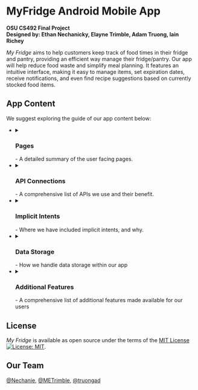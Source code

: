 # MyFridge Android Mobile App
**OSU CS492 Final Project**<br/>
**Designed by: Ethan Nechanicky, Elayne Trimble, Adam Truong, Iain Richey**

*My Fridge* aims to help customers keep track of food times in their fridge and pantry, providing an efficient way manage their fridge/pantry. Our app will help reduce food waste and simplify meal planning. It features an intuitive interface, making it easy to manage items, set expiration dates, receive notifications, and even find recipe suggestions based on currently stocked food items.


## App Content
We suggest exploring the guide of our app content below:

+
  <details>
  <summary><h3>Pages</h3> - A detailed summary of the user facing pages.</summary>
  
  #### Page Map
  
    `TODO`

  + 
    ####
    <details>
    <summary>Main Page</summary>
      <p>Description</p>
      
    + Task List
      + [ ] Menu
      + [ ] Default page = list page<br/>
      
      ##### View
      IMG
    </details>
  
  + 
    ####
    <details>
    <summary>List Page</summary>
      <p>Description</p>
      
      ##### View
      IMG
    </details>
  
  + 
    ####
    <details>
    <summary>Detailed Items Page</summary>
      <p>Description</p>
      
      ##### View
      IMG
    </details>
  
  + 
    ####
    <details>
    <summary>Adding Food Page</summary>
      <p>Description</p>
      
      ##### View
      IMG
    </details>
  
  + 
    ####
    <details>
    <summary>Camera Useage Page</summary>
      <p>Description</p>
      
      ##### View
      IMG
    </details>
  
  + 
    ####
    <details>
    <summary>Recipe Page</summary>
      <p>Description</p>
      
      ##### View
      IMG
    </details>
  
  + 
    ####
    <details>
    <summary>Grocery List Page</summary>
      <p>Description</p>
      
      ##### View
      IMG
    </details>
  
  + 
    ####
    <details>
    <summary>Settings Page</summary>
      <p>Description</p>
      
      ##### View
      IMG
    </details>
  </details>
  
+
  <details>
    <summary><h3>API Connections</h3> - A comprehensive list of APIs we use and their benefit.</summary>
  
  + 
    ####
    <details>
    <summary>Spoonacular</summary>
      <p>Description</p>
    </details>
  </details>

+
  <details>
    <summary><h3>Implicit Intents</h3> - Where we have included implicit intents, and why.</summary>
  
    + #### `TODO`
  </details>

+
  <details>
    <summary><h3>Data Storage</h3> - How we handle data storage within our app</summary>
  
  + 
    ####
    <details>
    <summary>User Data</summary>
      <p>Description</p>
    </details>
  
  
  + 
    ####
    <details>
    <summary>API Data</summary>
      <p>Description</p>
    </details>
  </details>

+
  <details>
    <summary><h3>Additional Features</h3> - A comprehensive list of additional features made available for our users</summary>
  
  
  + 
    ####
    <details>
    <summary>Home Screen Widget</summary>
      <p>Description</p>
      
      ##### View
      IMG
    </details>
  
  
  + 
    ####
    <details>
    <summary>Notifications</summary>
      <p>Description</p>
      
      ##### View
      IMG
    </details>
  </details>

## License
*My Fridge* is available as open source under the terms of the [MIT License ![License: MIT](https://img.shields.io/badge/License-MIT-yellow.svg)](https://opensource.org/licenses/MIT).

## Our Team
[@Nechanie](https://github.com/nechanie),
[@METrimble](https://github.com/METrimble),
[@truongad](https://github.com/truongad)